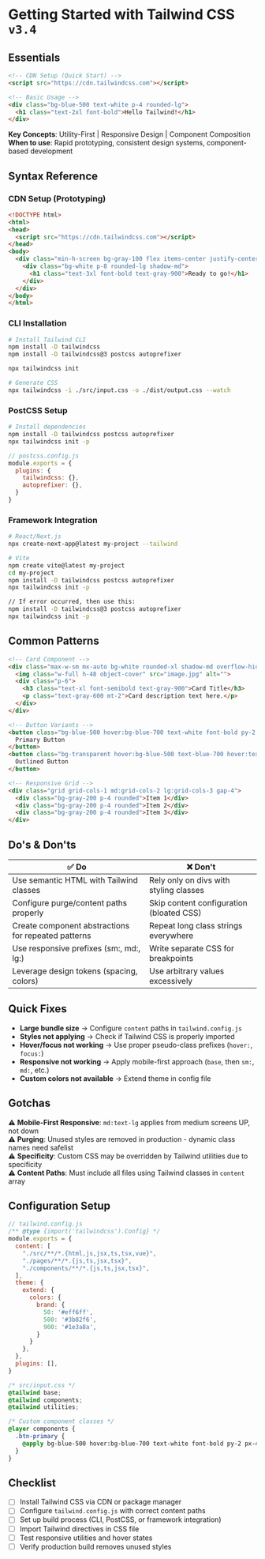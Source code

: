 # Getting Started with Tailwind CSS `v3.4`

## Essentials

```html
<!-- CDN Setup (Quick Start) -->
<script src="https://cdn.tailwindcss.com"></script>

<!-- Basic Usage -->
<div class="bg-blue-500 text-white p-4 rounded-lg">
  <h1 class="text-2xl font-bold">Hello Tailwind!</h1>
</div>
```

**Key Concepts**: Utility-First | Responsive Design | Component Composition
**When to use**: Rapid prototyping, consistent design systems, component-based development

## Syntax Reference

### CDN Setup (Prototyping)

```html
<!DOCTYPE html>
<html>
<head>
  <script src="https://cdn.tailwindcss.com"></script>
</head>
<body>
  <div class="min-h-screen bg-gray-100 flex items-center justify-center">
    <div class="bg-white p-8 rounded-lg shadow-md">
      <h1 class="text-3xl font-bold text-gray-900">Ready to go!</h1>
    </div>
  </div>
</body>
</html>
```

### CLI Installation

```bash
# Install Tailwind CLI
npm install -D tailwindcss
npm install -D tailwindcss@3 postcss autoprefixer

npx tailwindcss init

# Generate CSS
npx tailwindcss -i ./src/input.css -o ./dist/output.css --watch
```

### PostCSS Setup

```bash
# Install dependencies
npm install -D tailwindcss postcss autoprefixer
npx tailwindcss init -p
```

```javascript
// postcss.config.js
module.exports = {
  plugins: {
    tailwindcss: {},
    autoprefixer: {},
  }
}
```

### Framework Integration

```bash
# React/Next.js
npx create-next-app@latest my-project --tailwind

# Vite
npm create vite@latest my-project
cd my-project
npm install -D tailwindcss postcss autoprefixer
npx tailwindcss init -p

// If error occurred, then use this:
npm install -D tailwindcss@3 postcss autoprefixer
npx tailwindcss init -p
```

## Common Patterns

```html
<!-- Card Component -->
<div class="max-w-sm mx-auto bg-white rounded-xl shadow-md overflow-hidden">
  <img class="w-full h-48 object-cover" src="image.jpg" alt="">
  <div class="p-6">
    <h3 class="text-xl font-semibold text-gray-900">Card Title</h3>
    <p class="text-gray-600 mt-2">Card description text here.</p>
  </div>
</div>

<!-- Button Variants -->
<button class="bg-blue-500 hover:bg-blue-700 text-white font-bold py-2 px-4 rounded">
  Primary Button
</button>
<button class="bg-transparent hover:bg-blue-500 text-blue-700 hover:text-white border border-blue-500 hover:border-transparent rounded">
  Outlined Button
</button>

<!-- Responsive Grid -->
<div class="grid grid-cols-1 md:grid-cols-2 lg:grid-cols-3 gap-4">
  <div class="bg-gray-200 p-4 rounded">Item 1</div>
  <div class="bg-gray-200 p-4 rounded">Item 2</div>
  <div class="bg-gray-200 p-4 rounded">Item 3</div>
</div>
```

## Do's & Don'ts

| ✅ Do | ❌ Don't |
|-------|----------|
| Use semantic HTML with Tailwind classes | Rely only on divs with styling classes |
| Configure purge/content paths properly | Skip content configuration (bloated CSS) |
| Create component abstractions for repeated patterns | Repeat long class strings everywhere |
| Use responsive prefixes (sm:, md:, lg:) | Write separate CSS for breakpoints |
| Leverage design tokens (spacing, colors) | Use arbitrary values excessively |

## Quick Fixes

- **Large bundle size** → Configure `content` paths in `tailwind.config.js`
- **Styles not applying** → Check if Tailwind CSS is properly imported
- **Hover/focus not working** → Use proper pseudo-class prefixes (`hover:`, `focus:`)
- **Responsive not working** → Apply mobile-first approach (`base`, then `sm:`, `md:`, etc.)
- **Custom colors not available** → Extend theme in config file

## Gotchas

⚠️ **Mobile-First Responsive**: `md:text-lg` applies from medium screens UP, not down  
⚠️ **Purging**: Unused styles are removed in production - dynamic class names need safelist  
⚠️ **Specificity**: Custom CSS may be overridden by Tailwind utilities due to specificity  
⚠️ **Content Paths**: Must include all files using Tailwind classes in `content` array

## Configuration Setup

```javascript
// tailwind.config.js
/** @type {import('tailwindcss').Config} */
module.exports = {
  content: [
    "./src/**/*.{html,js,jsx,ts,tsx,vue}",
    "./pages/**/*.{js,ts,jsx,tsx}",
    "./components/**/*.{js,ts,jsx,tsx}",
  ],
  theme: {
    extend: {
      colors: {
        brand: {
          50: '#eff6ff',
          500: '#3b82f6',
          900: '#1e3a8a',
        }
      }
    },
  },
  plugins: [],
}
```

```css
/* src/input.css */
@tailwind base;
@tailwind components;
@tailwind utilities;

/* Custom component classes */
@layer components {
  .btn-primary {
    @apply bg-blue-500 hover:bg-blue-700 text-white font-bold py-2 px-4 rounded;
  }
}
```

## Checklist

- [ ] Install Tailwind CSS via CDN or package manager
- [ ] Configure `tailwind.config.js` with correct content paths
- [ ] Set up build process (CLI, PostCSS, or framework integration)
- [ ] Import Tailwind directives in CSS file
- [ ] Test responsive utilities and hover states
- [ ] Verify production build removes unused styles
